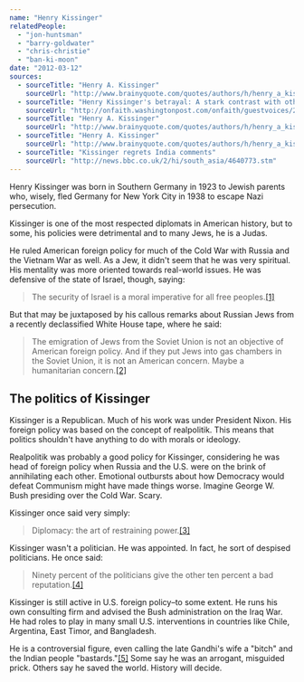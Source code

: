 ```yaml
---
name: "Henry Kissinger"
relatedPeople:
  - "jon-huntsman"
  - "barry-goldwater"
  - "chris-christie"
  - "ban-ki-moon"
date: "2012-03-12"
sources:
  - sourceTitle: "Henry A. Kissinger"
    sourceUrl: "http://www.brainyquote.com/quotes/authors/h/henry_a_kissinger_2.html"
  - sourceTitle: "Henry Kissinger's betrayal: A stark contrast with other American Jews in public life"
    sourceUrl: "http://onfaith.washingtonpost.com/onfaith/guestvoices/2010/12/henry_kissingers_betrayal_a_stark_contrast_with_other_american_jews_in_public_life.html"
  - sourceTitle: "Henry A. Kissinger"
    sourceUrl: "http://www.brainyquote.com/quotes/authors/h/henry_a_kissinger_2.html"
  - sourceTitle: "Henry A. Kissinger"
    sourceUrl: "http://www.brainyquote.com/quotes/authors/h/henry_a_kissinger_2.html"
  - sourceTitle: "Kissinger regrets India comments"
    sourceUrl: "http://news.bbc.co.uk/2/hi/south_asia/4640773.stm"
---
```


Henry Kissinger was born in Southern Germany in 1923 to Jewish parents who, wisely, fled Germany for New York City in 1938 to escape Nazi persecution.

Kissinger is one of the most respected diplomats in American history, but to some, his policies were detrimental and to many Jews, he is a Judas.

He ruled American foreign policy for much of the Cold War with Russia and the Vietnam War as well. As a Jew, it didn't seem that he was very spiritual. His mentality was more oriented towards real-world issues. He was defensive of the state of Israel, though, saying:

>The security of Israel is a moral imperative for all free peoples.<a class="source-citation" href="http://www.brainyquote.com/quotes/authors/h/henry_a_kissinger_2.html" title="Henry A. Kissinger">[1]</a>

But that may be juxtaposed by his callous remarks about Russian Jews from a recently declassified White House tape, where he said:

>The emigration of Jews from the Soviet Union is not an objective of American foreign policy. And if they put Jews into gas chambers in the Soviet Union, it is not an American concern. Maybe a humanitarian concern.<a class="source-citation" href="http://onfaith.washingtonpost.com/onfaith/guestvoices/2010/12/henry_kissingers_betrayal_a_stark_contrast_with_other_american_jews_in_public_life.html" title="Henry Kissinger&apos;s betrayal: A stark contrast with other American Jews in public life">[2]</a>

## The politics of Kissinger

Kissinger is a Republican. Much of his work was under President Nixon. His foreign policy was based on the concept of realpolitik. This means that politics shouldn't have anything to do with morals or ideology.

Realpolitik was probably a good policy for Kissinger, considering he was head of foreign policy when Russia and the U.S. were on the brink of annihilating each other. Emotional outbursts about how Democracy would defeat Communism might have made things worse. Imagine George W. Bush presiding over the Cold War. Scary.

Kissinger once said very simply:

>Diplomacy: the art of restraining power.<a class="source-citation" href="http://www.brainyquote.com/quotes/authors/h/henry_a_kissinger_2.html" title="Henry A. Kissinger">[3]</a>

Kissinger wasn't a politician. He was appointed. In fact, he sort of despised politicians. He once said:

>Ninety percent of the politicians give the other ten percent a bad reputation.<a class="source-citation" href="http://www.brainyquote.com/quotes/authors/h/henry_a_kissinger_2.html" title="Henry A. Kissinger">[4]</a>

Kissinger is still active in U.S. foreign policy–to some extent. He runs his own consulting firm and advised the Bush administration on the Iraq War. He had roles to play in many small U.S. interventions in countries like Chile, Argentina, East Timor, and Bangladesh.

He is a controversial figure, even calling the late Gandhi's wife a "bitch" and the Indian people "bastards."<a class="source-citation" href="http://news.bbc.co.uk/2/hi/south_asia/4640773.stm" title="Kissinger regrets India comments">[5]</a> Some say he was an arrogant, misguided prick. Others say he saved the world. History will decide.